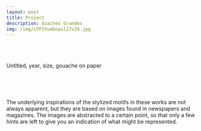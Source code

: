 ```yaml
---
layout: post
title: Project
description: Guaches Grandes
img: /img/LPFthumbnail27x26.jpg
---
```


<div class="img_row">
	<img class="col one" src="{{ site.baseurl }}/img/LPF_27x26.jpg" alt="" title="example image"/>
	<img class="col one" src="{{ site.baseurl }}/img/LPF_25x23.jpg" alt="" title="example image"/>
</div>
<br/>
<div class="img_row">
	<img class="col one" src="{{ site.baseurl }}/img/LPF_scuba.jpg" alt="" title="example image"/>
	<img class="col one" src="{{ site.baseurl }}/img/LPF_27x28.jpg" alt="" title="example image"/>
</div>
<div class="col three caption">
	Untitled, year, size, gouache on paper
</div>

<br/><br/><br/>


The underlying inspirations of the stylized motifs in these works are not always apparent, but they are based on images found in newspapers and magazines. The images are abstracted to a certain point, so that only a few hints are left to give you an indication of what might be represented.
